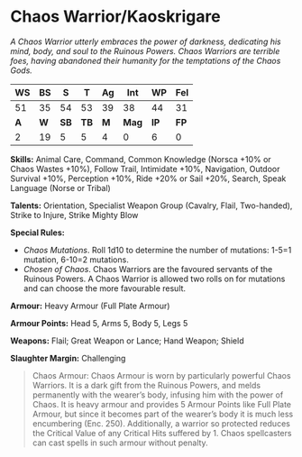 # Chaos Warrior/Kaoskrigare

_A Chaos Warrior utterly embraces the power of darkness,
 dedicating his mind, body, and soul to the Ruinous Powers.
 Chaos Warriors are terrible foes, having abandoned their
 humanity for the temptations of the Chaos Gods._

|**WS**|**BS**|**S**|**T**|**Ag**|**Int**|**WP**|**Fel**|
|--|--|-|-|--|---|--|---|
|51|35|54|53|39|38|44|31|
|**A**|**W**|**SB**|**TB**|**M**|**Mag**|**IP**|**FP**|
|2|19|5|5|4|0|6|0|

**Skills:** Animal Care, Command, Common Knowledge
(Norsca +10% or Chaos Wastes +10%), Follow Trail,
Intimidate +10%, Navigation, Outdoor Survival
+10%, Perception +10%, Ride +20% or Sail +20%,
Search, Speak Language (Norse or Tribal)

**Talents:** Orientation, Specialist Weapon Group (Cavalry, Flail,
Two-handed), Strike to Injure, Strike Mighty Blow

**Special Rules:**
* _Chaos Mutations_. Roll 1d10 to determine the
number of mutations: 1-5=1 mutation, 6-10=2
mutations. 
* _Chosen of Chaos_. Chaos Warriors are the favoured
servants of the Ruinous Powers. A Chaos Warrior is
allowed two rolls on for mutations and can choose the
more favourable result.

**Armour:** Heavy Armour (Full Plate Armour)

**Armour Points:** Head 5, Arms 5, Body 5, Legs 5

**Weapons:** Flail; Great Weapon or Lance; Hand Weapon; Shield

**Slaughter Margin:** Challenging

> Chaos Armour: Chaos Armour is worn by particularly powerful Chaos Warriors. It is a dark gift from the Ruinous Powers, and melds
permanently with the wearer’s body, infusing him with the power of Chaos. It is heavy armour and provides 5 Armour
Points like Full Plate Armour, but since it becomes part of the wearer’s body it is much less encumbering (Enc. 250).
Additionally, a warrior so protected reduces the Critical Value of any Critical Hits suffered by 1. Chaos spellcasters can cast
spells in such armour without penalty.